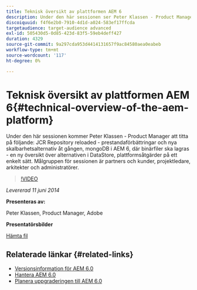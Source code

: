 ```yaml
---
title: Teknisk översikt av plattformen AEM 6
description: Under den här sessionen ser Peter Klassen - Product Manager JCR Repository-läsning, prestandaförbättringar och nya skalbarhetsalternativ.
discoiquuid: f4f6e2b0-7910-4d1d-a024-583ef17ffcda
targetaudience: target-audience advanced
exl-id: 505430d5-0d85-423d-83f5-59eb4deff427
duration: 4329
source-git-commit: 9a297cda953d4414131657f9ac84580aea0eabeb
workflow-type: tm+mt
source-wordcount: '117'
ht-degree: 0%

---
```


# Teknisk översikt av plattformen AEM 6{#technical-overview-of-the-aem-platform}

Under den här sessionen kommer Peter Klassen - Product Manager att titta på följande: JCR Repository reloaded - prestandaförbättringar och nya skalbarhetsalternativ åt gången, mongoDB i AEM 6, där binärfiler ska lagras - en ny översikt över alternativen i DataStore, plattformsåtgärder på ett enkelt sätt. Målgruppen för sessionen är partners och kunder, projektledare, arkitekter och administratörer.

>[!VIDEO](https://video.tv.adobe.com/v/19517/?quality=9)

*Levererad 11 juni 2014*

**Presenteras av:**

Peter Klassen, Product Manager, Adobe

**Presentatörsbilder**

[Hämta fil](assets/aem6-platform-whatsnew.pdf)

## Relaterade länkar {#related-links}

* [Versionsinformation för AEM 6.0](https://docs.adobe.com/content/docs/en/aem/6-0/release-notes.html)
* [Hantera AEM 6.0](https://docs.adobe.com/docs/en/aem/6-0/manage.html)
* [Planera uppgraderingen till AEM 6.0](https://docs.adobe.com/content/docs/en/aem/6-0/deploy/upgrade/planning.html)
